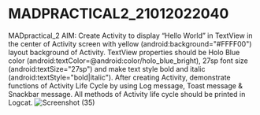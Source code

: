 # MADPRACTICAL2_21012022040
MADpractical_2
AIM: Create Activity to display “Hello World” in TextView in the center of Activity screen with yellow (android:background="#FFFF00") layout background of Activity. TextView properties should be Holo Blue color (android:textColor=@android:color/holo_blue_bright), 27sp font size (android:textSize="27sp") and make text style bold and italic (android:textStyle="bold|italic"). After creating Activity, demonstrate functions of Activity Life Cycle by using Log message, Toast message & Snackbar message. All methods of Activity life cycle should be printed in Logcat.
![Screenshot (35)](https://user-images.githubusercontent.com/105143969/186369792-dab29485-e2f7-4799-89f7-f3dec4b12465.png)
